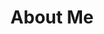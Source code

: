 ---
id: 5
title: "About Me"
last-updated: "12/05/2020"
about-professional: "Hey I'm Jack, an enthusiastic and passionate Junior Front-End/React
Developer. I've been developing front-end applications for just under 
a year now, a personal favourite being a Tetris game that I built using React."
about-personal: "When I'm not coding you'll find me playing about with my DSLR (any
tips would be very welcome), gaming, listening to vinyls, attending
meetups and following the football and Formula 1."
featuredImage: ../images/face.jpeg
---